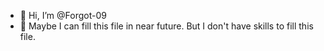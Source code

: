 - 👋 Hi, I’m @Forgot-09
- 💁 Maybe I can fill this file in near future. But I don't have skills to fill this file.
